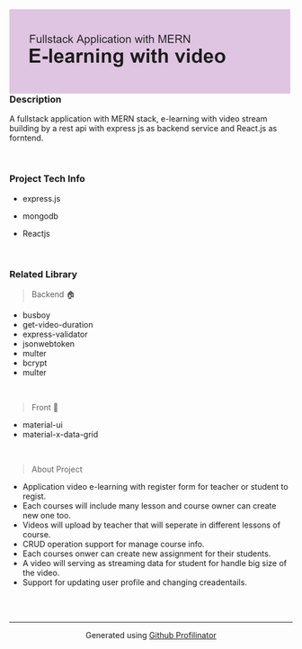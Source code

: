 <img src="https://github.com/Haris-wsm/e-learning-basic/blob/main/e-learning-git-header.png?raw=true" align="left" height="150" width="" />  
  

  <br/>  
  <br/>  



### Description  
A fullstack application with MERN stack, e-learning with video stream building by a rest api with express js as backend service and React.js as forntend.   
  

<br/>  



### Project Tech Info  
- express.js  
  

- mongodb  
  

- Reactjs  
  

  
  

  
  

<br/>  



### Related Library  
> Backend 🏠

   - busboy
   - get-video-duration
   - express-validator
   - jsonwebtoken
   - multer
   - bcrypt
   - multer

<br/>  

> Front 🎨
   - material-ui
   - material-x-data-grid

<br/>  

> About Project
   - Application video e-learning with register form for teacher or student to regist.
   - Each courses will include many lesson and course owner can create new one too.
   - Videos will upload by teacher that will seperate in different lessons of course.
   - CRUD operation support for manage course info.
   - Each courses onwer can create new assignment for their students.
   - A video will serving as streaming data for student for handle big size of the video.
   - Support for updating user profile and changing creadentails.


  
  

<br/>  


<br />

----
<div align="center">Generated using <a href="https://profilinator.rishav.dev/" target="_blank">Github Profilinator</a></div>

